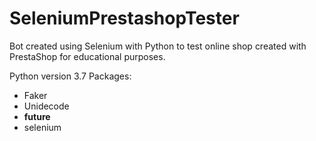 # SeleniumPrestashopTester
Bot created using Selenium with Python to test online shop created with PrestaShop for educational purposes.

Python version 3.7
Packages:
  - Faker
  - Unidecode
  - __future__
  - selenium
